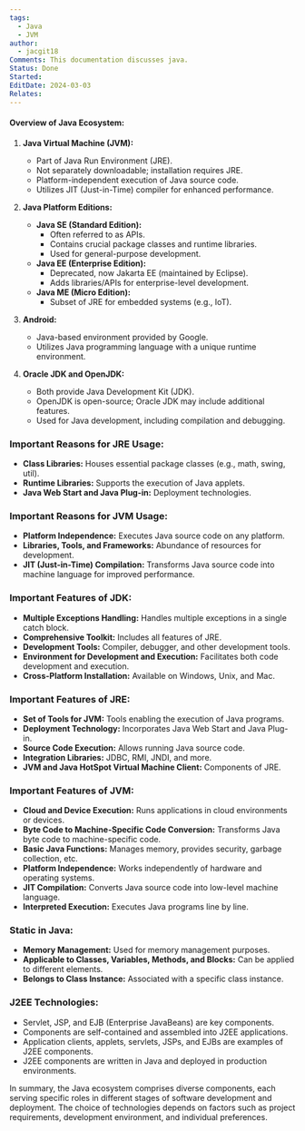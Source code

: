 ```yaml
---
tags:
  - Java
  - JVM
author:
  - jacgit18
Comments: This documentation discusses java.
Status: Done
Started: 
EditDate: 2024-03-03
Relates:
---
```

#### **Overview of Java Ecosystem:**

1. **Java Virtual Machine (JVM):**
   - Part of Java Run Environment (JRE).
   - Not separately downloadable; installation requires JRE.
   - Platform-independent execution of Java source code.
   - Utilizes JIT (Just-in-Time) compiler for enhanced performance.

2. **Java Platform Editions:**
   - **Java SE (Standard Edition):**
     - Often referred to as APIs.
     - Contains crucial package classes and runtime libraries.
     - Used for general-purpose development.
   - **Java EE (Enterprise Edition):**
     - Deprecated, now Jakarta EE (maintained by Eclipse).
     - Adds libraries/APIs for enterprise-level development.
   - **Java ME (Micro Edition):**
     - Subset of JRE for embedded systems (e.g., IoT).

3. **Android:**
   - Java-based environment provided by Google.
   - Utilizes Java programming language with a unique runtime environment.

4. **Oracle JDK and OpenJDK:**
   - Both provide Java Development Kit (JDK).
   - OpenJDK is open-source; Oracle JDK may include additional features.
   - Used for Java development, including compilation and debugging.

### **Important Reasons for JRE Usage:**

- **Class Libraries:** Houses essential package classes (e.g., math, swing, util).
- **Runtime Libraries:** Supports the execution of Java applets.
- **Java Web Start and Java Plug-in:** Deployment technologies.

### **Important Reasons for JVM Usage:**

- **Platform Independence:** Executes Java source code on any platform.
- **Libraries, Tools, and Frameworks:** Abundance of resources for development.
- **JIT (Just-in-Time) Compilation:** Transforms Java source code into machine language for improved performance.

### **Important Features of JDK:**

- **Multiple Exceptions Handling:** Handles multiple exceptions in a single catch block.
- **Comprehensive Toolkit:** Includes all features of JRE.
- **Development Tools:** Compiler, debugger, and other development tools.
- **Environment for Development and Execution:** Facilitates both code development and execution.
- **Cross-Platform Installation:** Available on Windows, Unix, and Mac.

### **Important Features of JRE:**

- **Set of Tools for JVM:** Tools enabling the execution of Java programs.
- **Deployment Technology:** Incorporates Java Web Start and Java Plug-in.
- **Source Code Execution:** Allows running Java source code.
- **Integration Libraries:** JDBC, RMI, JNDI, and more.
- **JVM and Java HotSpot Virtual Machine Client:** Components of JRE.

### **Important Features of JVM:**

- **Cloud and Device Execution:** Runs applications in cloud environments or devices.
- **Byte Code to Machine-Specific Code Conversion:** Transforms Java byte code to machine-specific code.
- **Basic Java Functions:** Manages memory, provides security, garbage collection, etc.
- **Platform Independence:** Works independently of hardware and operating systems.
- **JIT Compilation:** Converts Java source code into low-level machine language.
- **Interpreted Execution:** Executes Java programs line by line.

### **Static in Java:**

- **Memory Management:** Used for memory management purposes.
- **Applicable to Classes, Variables, Methods, and Blocks:** Can be applied to different elements.
- **Belongs to Class Instance:** Associated with a specific class instance.

### **J2EE Technologies:**
- Servlet, JSP, and EJB (Enterprise JavaBeans) are key components.
- Components are self-contained and assembled into J2EE applications.
- Application clients, applets, servlets, JSPs, and EJBs are examples of J2EE components.
- J2EE components are written in Java and deployed in production environments.

In summary, the Java ecosystem comprises diverse components, each serving specific roles in different stages of software development and deployment. The choice of technologies depends on factors such as project requirements, development environment, and individual preferences.